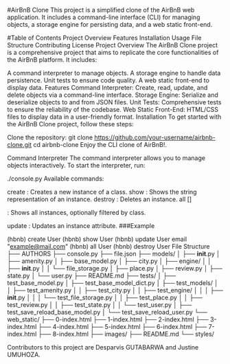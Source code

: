 #AirBnB Clone
This project is a simplified clone of the AirBnB web application. It includes a command-line interface (CLI) for managing objects, a storage engine for persisting data, and a web static front-end.

#Table of Contents
Project Overview
Features
Installation
Usage
File Structure
Contributing
License
Project Overview
The AirBnB Clone project is a comprehensive project that aims to replicate the core functionalities of the AirBnB platform. 
It includes:

A command interpreter to manage objects.
A storage engine to handle data persistence.
Unit tests to ensure code quality.
A web static front-end to display data.
Features
Command Interpreter: Create, read, update, and delete objects via a command-line interface.
Storage Engine: Serialize and deserialize objects to and from JSON files.
Unit Tests: Comprehensive tests to ensure the reliability of the codebase.
Web Static Front-End: HTML/CSS files to display data in a user-friendly format.
Installation
To get started with the AirBnB Clone project, follow these steps:

Clone the repository:
git clone https://github.com/your-username/airbnb-clone.git
cd airbnb-clone
Enjoy the CLI clone of AirBnB!.

Command Interpreter
The command interpreter allows you to manage objects interactively. To start the interpreter, run:

./console.py
Available commands:

create <class>: Creates a new instance of a class.
show <class> <id>: Shows the string representation of an instance.
destroy <class> <id>: Deletes an instance.
all []

: Shows all instances, optionally filtered by class.

update <class> <id> <attribute> <value>: Updates an instance attribute.
###Example

(hbnb) create User
(hbnb) show User <id>
(hbnb) update User <id> email "example@mail.com"
(hbnb) all User
(hbnb) destroy User <id>
File Structure
├── AUTHORS
├── console.py
├── file.json
├── models/
│   ├── __init__.py
│   ├── amenity.py
│   ├── base_model.py
│   ├── city.py
│   ├── engine/
│   │   ├── __init__.py
│   │   └── file_storage.py
│   ├── place.py
│   ├── review.py
│   ├── state.py
│   └── user.py
├── README.md
├── tests/
│   ├── test_base_model.py
│   ├── test_base_model_dict.py
│   ├── test_models/
│   │   ├── test_amenity.py
│   │   ├── test_city.py
│   │   ├── test_engine/
│   │   │   ├── __init__.py
│   │   │   └── test_file_storage.py
│   │   ├── test_place.py
│   │   ├── test_review.py
│   │   ├── test_state.py
│   │   └── test_user.py
│   ├── test_save_reload_base_model.py
│   └── test_save_reload_user.py
└── web_static/
    ├── 0-index.html
    ├── 1-index.html
    ├── 2-index.html
    ├── 3-index.html
    ├── 4-index.html
    ├── 5-index.html
    ├── 6-index.html
    ├── 7-index.html
    ├── 8-index.html
    ├── images/
    ├── README.md
    └── styles/


Contributors to this project are Desparvis GUTABARWA and Justine UMUHOZA.
